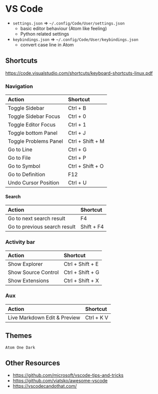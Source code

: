 # VS Code

* `settings.json` => `~/.config/Code/User/settings.json`
  * basic editor behaviour (Atom like feeling)
  * Python related settings
* `keybindings.json` => `~/.config/Code/User/keybindings.json`
  * convert case line in Atom


## Shortcuts

https://code.visualstudio.com/shortcuts/keyboard-shortcuts-linux.pdf


### Navigation

| Action                         | Shortcut         |
| :----------------------------- |:---------------- |
| Toggle Sidebar                 | Ctrl + B         |
| Toggle Sidebar Focus           | Ctrl + 0         |
| Toggle Editor Focus            | Ctrl + 1         |
| Toggle bottom Panel            | Ctrl + J         |
| Toggle Problems Panel          | Ctrl + Shift + M |
| Go to Line                     | Ctrl + G         |
| Go to File                     | Ctrl + P         |
| Go to Symbol                   | Ctrl + Shift + O |
| Go to Definition               | F12              |
| Undo Cursor Position           | Ctrl + U         |


#### Search

| Action                         | Shortcut         |
| :----------------------------- |:---------------- |
| Go to next search result       | F4               |
| Go to previous search result   | Shift + F4       |


### Activity bar

| Action                         | Shortcut         |
| :----------------------------- |:---------------- |
| Show Explorer                  | Ctrl + Shift + E |
| Show Source Control            | Ctrl + Shift + G |
| Show Extensions                | Ctrl + Shift + X |


### Aux

| Action                         | Shortcut         |
| :----------------------------- |:---------------- |
| Live Markdown Edit & Preview   | Ctrl + K V       |


## Themes

`Atom One Dark`


## Other Resources
 * https://github.com/microsoft/vscode-tips-and-tricks
 * https://github.com/viatsko/awesome-vscode
 * https://vscodecandothat.com/
